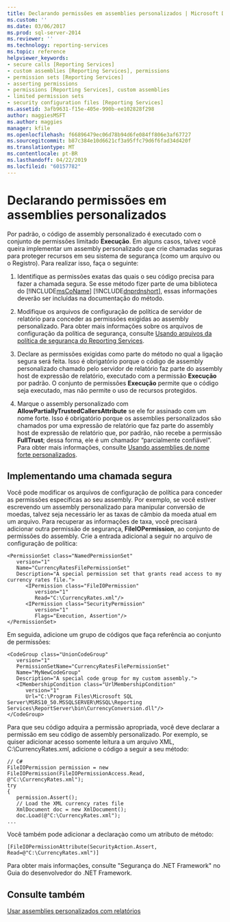 ```yaml
---
title: Declarando permissões em assemblies personalizados | Microsoft Docs
ms.custom: ''
ms.date: 03/06/2017
ms.prod: sql-server-2014
ms.reviewer: ''
ms.technology: reporting-services
ms.topic: reference
helpviewer_keywords:
- secure calls [Reporting Services]
- custom assemblies [Reporting Services], permissions
- permission sets [Reporting Services]
- asserting permissions
- permissions [Reporting Services], custom assemblies
- limited permission sets
- security configuration files [Reporting Services]
ms.assetid: 3afb9631-f15e-405e-990b-ee102828f298
author: maggiesMSFT
ms.author: maggies
manager: kfile
ms.openlocfilehash: f66896479ec06d78b94d6fe084ff806e3af67727
ms.sourcegitcommit: b87c384e10d6621cf3a95ffc79d6f6fad34d420f
ms.translationtype: MT
ms.contentlocale: pt-BR
ms.lasthandoff: 04/22/2019
ms.locfileid: "60157782"
---
```

# <a name="asserting-permissions-in-custom-assemblies"></a>Declarando permissões em assemblies personalizados
  Por padrão, o código de assembly personalizado é executado com o conjunto de permissões limitado **Execução**. Em alguns casos, talvez você queira implementar um assembly personalizado que crie chamadas seguras para proteger recursos em seu sistema de segurança (como um arquivo ou o Registro). Para realizar isso, faça o seguinte:  
  
1.  Identifique as permissões exatas das quais o seu código precisa para fazer a chamada segura. Se esse método fizer parte de uma biblioteca do [!INCLUDE[msCoName](../../includes/msconame-md.md)] [!INCLUDE[dnprdnshort](../../includes/dnprdnshort-md.md)], essas informações deverão ser incluídas na documentação do método.  
  
2.  Modifique os arquivos de configuração de política de servidor de relatório para conceder as permissões exigidas ao assembly personalizado. Para obter mais informações sobre os arquivos de configuração da política de segurança, consulte [Usando arquivos da política de segurança do Reporting Services](../extensions/secure-development/using-reporting-services-security-policy-files.md).  
  
3.  Declare as permissões exigidas como parte do método no qual a ligação segura será feita. Isso é obrigatório porque o código de assembly personalizado chamado pelo servidor de relatório faz parte do assembly host de expressão de relatório, executado com a permissão **Execução** por padrão. O conjunto de permissões **Execução** permite que o código seja executado, mas não permite o uso de recursos protegidos.  
  
4.  Marque o assembly personalizado com **AllowPartiallyTrustedCallersAttribute** se ele for assinado com um nome forte. Isso é obrigatório porque os assemblies personalizados são chamados por uma expressão de relatório que faz parte do assembly host de expressão de relatório que, por padrão, não recebe a permissão **FullTrust**; dessa forma, ele é um chamador “parcialmente confiável”. Para obter mais informações, consulte [Usando assemblies de nome forte personalizados](using-strong-named-custom-assemblies.md).  
  
## <a name="implementing-a-secure-call"></a>Implementando uma chamada segura  
 Você pode modificar os arquivos de configuração de política para conceder as permissões específicas ao seu assembly. Por exemplo, se você estiver escrevendo um assembly personalizado para manipular conversão de moedas, talvez seja necessário ler as taxas de câmbio da moeda atual em um arquivo. Para recuperar as informações de taxa, você precisará adicionar outra permissão de segurança, **FileIOPermission**, ao conjunto de permissões do assembly. Crie a entrada adicional a seguir no arquivo de configuração de política:  
  
```  
<PermissionSet class="NamedPermissionSet"  
   version="1"  
   Name="CurrencyRatesFilePermissionSet"  
   Description="A special permission set that grants read access to my currency rates file.">  
      <IPermission class="FileIOPermission"  
         version="1"  
         Read="C:\CurrencyRates.xml"/>  
      <IPermission class="SecurityPermission"  
         version="1"  
         Flags="Execution, Assertion"/>  
</PermissionSet>  
```  
  
 Em seguida, adicione um grupo de códigos que faça referência ao conjunto de permissões:  
  
```  
<CodeGroup class="UnionCodeGroup"  
   version="1"  
   PermissionSetName="CurrencyRatesFilePermissionSet"  
   Name="MyNewCodeGroup"  
   Description="A special code group for my custom assembly.">  
   <IMembershipCondition class="UrlMembershipCondition"  
      version="1"  
      Url="C:\Program Files\Microsoft SQL Server\MSRS10_50.MSSQLSERVER\MSSQL\Reporting Services\ReportServer\bin\CurrencyConversion.dll"/>  
</CodeGroup>  
```  
  
 Para que seu código adquira a permissão apropriada, você deve declarar a permissão em seu código de assembly personalizado. Por exemplo, se quiser adicionar acesso somente leitura a um arquivo XML, C:\CurrencyRates.xml, adicione o código a seguir a seu método:  
  
```  
// C#  
FileIOPermission permission = new FileIOPermission(FileIOPermissionAccess.Read, @"C:\CurrencyRates.xml");  
try  
{  
   permission.Assert();  
   // Load the XML currency rates file  
   XmlDocument doc = new XmlDocument();  
   doc.Load(@"C:\CurrencyRates.xml");  
...  
```  
  
 Você também pode adicionar a declaraçào como um atributo de método:  
  
```  
[FileIOPermissionAttribute(SecurityAction.Assert, Read=@"C:\CurrencyRates.xml")]  
```  
  
 Para obter mais informações, consulte "Segurança do .NET Framework" no Guia do desenvolvedor do .NET Framework.  
  
## <a name="see-also"></a>Consulte também  
 [Usar assemblies personalizados com relatórios](using-custom-assemblies-with-reports.md)  
  
  
